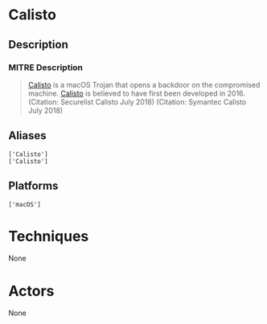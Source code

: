 
# Calisto

## Description

### MITRE Description

> [Calisto](https://attack.mitre.org/software/S0274) is a macOS Trojan that opens a backdoor on the compromised machine. [Calisto](https://attack.mitre.org/software/S0274) is believed to have first been developed in 2016. (Citation: Securelist Calisto July 2018) (Citation: Symantec Calisto July 2018)

## Aliases

```
['Calisto']
['Calisto']
```

## Platforms

```
['macOS']
```

# Techniques

None

# Actors

None
